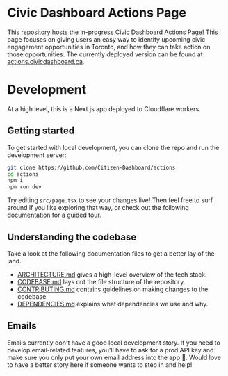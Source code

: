 # Civic Dashboard Actions Page

This repository hosts the in-progress Civic Dashboard Actions Page! This page focuses on giving users an easy way to identify upcoming civic engagement opportunities in Toronto, and how they can take action on those opportunities. The currently deployed version can be found at [actions.civicdashboard.ca](https://actions.civicdashboard.ca).

# Development

At a high level, this is a Next.js app deployed to Cloudflare workers.

## Getting started

To get started with local development, you can clone the repo and run the development server:

```sh
git clone https://github.com/Citizen-Dashboard/actions
cd actions
npm i
npm run dev
```

Try editing `src/page.tsx` to see your changes live! Then feel free to surf around if you like exploring that way, or check out the following documentation for a guided tour.

## Understanding the codebase

Take a look at the following documentation files to get a better lay of the land.

- [ARCHITECTURE.md](./ARCHITECTURE.md) gives a high-level overview of the tech stack.
- [CODEBASE.md](./CODEBASE.md) lays out the file structure of the repository.
- [CONTRIBUTING.md](./CONTRIBUTING.MD) contains guidelines on making changes to the codebase.
- [DEPENDENCIES.md](./DEPENDENCIES.md) explains what dependencies we use and why.

## Emails

Emails currently don't have a good local development story. If you need to develop email-related features, you'll have to ask for a prod API key and make sure you only put your own email address into the app 😬. Would love to have a better story here if someone wants to step in and help!
